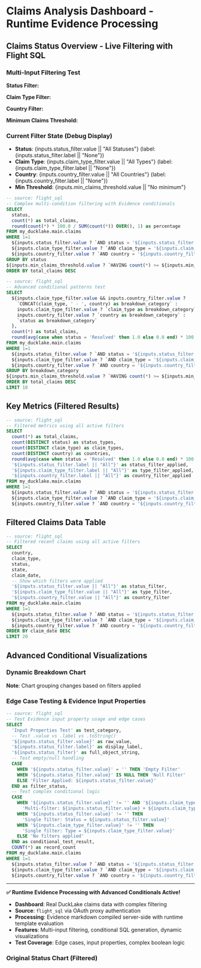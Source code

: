 # Claims Analysis Dashboard - Runtime Evidence Processing

## Claims Status Overview - Live Filtering with Flight SQL

### Multi-Input Filtering Test

**Status Filter:**
<Dropdown name=status_filter>
    <DropdownOption valueLabel="All Statuses" value="" />
    <DropdownOption valueLabel="Pending" value="Pending" />
    <DropdownOption valueLabel="Resolved" value="Resolved" />
    <DropdownOption valueLabel="Rejected" value="Rejected" />
</Dropdown>

**Claim Type Filter:**
<Dropdown name=claim_type_filter>
    <DropdownOption valueLabel="All Types" value="" />
    <DropdownOption valueLabel="Auto" value="Auto" />
    <DropdownOption valueLabel="Home" value="Home" />
    <DropdownOption valueLabel="Health" value="Health" />
    <DropdownOption valueLabel="Life" value="Life" />
</Dropdown>

**Country Filter:**
<Dropdown name=country_filter>
    <DropdownOption valueLabel="All Countries" value="" />
    <DropdownOption valueLabel="USA" value="USA" />
    <DropdownOption valueLabel="Canada" value="Canada" />
    <DropdownOption valueLabel="UK" value="UK" />
</Dropdown>

**Minimum Claims Threshold:**
<TextInput name=min_claims_threshold placeholder="Enter minimum number (e.g., 5)" />

### Current Filter State (Debug Display)
- **Status**: {inputs.status_filter.value || "All Statuses"} (label: {inputs.status_filter.label || "None"})
- **Claim Type**: {inputs.claim_type_filter.value || "All Types"} (label: {inputs.claim_type_filter.label || "None"})
- **Country**: {inputs.country_filter.value || "All Countries"} (label: {inputs.country_filter.label || "None"})
- **Min Threshold**: {inputs.min_claims_threshold.value || "No minimum"}

```sql claims_by_status
-- source: flight_sql
-- Complex multi-condition filtering with Evidence conditionals
SELECT 
  status, 
  count(*) as total_claims,
  round(count(*) * 100.0 / SUM(count(*)) OVER(), 1) as percentage
FROM my_ducklake.main.claims 
WHERE 1=1 
  ${inputs.status_filter.value ? `AND status = '${inputs.status_filter.value}'` : ''}
  ${inputs.claim_type_filter.value ? `AND claim_type = '${inputs.claim_type_filter.value}'` : ''}
  ${inputs.country_filter.value ? `AND country = '${inputs.country_filter.value}'` : ''}
GROUP BY status 
${inputs.min_claims_threshold.value ? `HAVING count(*) >= ${inputs.min_claims_threshold.value}` : ''}
ORDER BY total_claims DESC
```

```sql claims_breakdown_advanced
-- source: flight_sql  
-- Advanced conditional patterns test
SELECT 
  ${inputs.claim_type_filter.value && inputs.country_filter.value ? 
    `CONCAT(claim_type, ' - ', country) as breakdown_category` :
    inputs.claim_type_filter.value ? `claim_type as breakdown_category` :
    inputs.country_filter.value ? `country as breakdown_category` :
    `status as breakdown_category`
  },
  count(*) as total_claims,
  round(avg(case when status = 'Resolved' then 1.0 else 0.0 end) * 100, 1) as resolution_rate
FROM my_ducklake.main.claims 
WHERE 1=1
  ${inputs.status_filter.value ? `AND status = '${inputs.status_filter.value}'` : ''}
  ${inputs.claim_type_filter.value ? `AND claim_type = '${inputs.claim_type_filter.value}'` : ''}
  ${inputs.country_filter.value ? `AND country = '${inputs.country_filter.value}'` : ''}
GROUP BY breakdown_category
${inputs.min_claims_threshold.value ? `HAVING count(*) >= ${inputs.min_claims_threshold.value}` : ''}
ORDER BY total_claims DESC
LIMIT 10
```



## Key Metrics (Filtered Results)

```sql total_stats_filtered
-- source: flight_sql
-- Filtered metrics using all active filters
SELECT 
  count(*) as total_claims,
  count(DISTINCT status) as status_types,
  count(DISTINCT claim_type) as claim_types,
  count(DISTINCT country) as countries,
  round(avg(case when status = 'Resolved' then 1.0 else 0.0 end) * 100, 1) as resolution_rate,
  '${inputs.status_filter.label || "All"}' as status_filter_applied,
  '${inputs.claim_type_filter.label || "All"}' as type_filter_applied,
  '${inputs.country_filter.label || "All"}' as country_filter_applied
FROM my_ducklake.main.claims
WHERE 1=1
  ${inputs.status_filter.value ? `AND status = '${inputs.status_filter.value}'` : ''}
  ${inputs.claim_type_filter.value ? `AND claim_type = '${inputs.claim_type_filter.value}'` : ''}
  ${inputs.country_filter.value ? `AND country = '${inputs.country_filter.value}'` : ''}
```

<BigValue 
  data={total_stats_filtered} 
  value=total_claims 
  title="Total Claims (Filtered)"
/>

<BigValue 
  data={total_stats_filtered} 
  value=resolution_rate 
  title="Resolution Rate (Filtered)"
  fmt="%"
/>

<BigValue 
  data={total_stats_filtered} 
  value=status_types 
  title="Status Types"
/>

<BigValue 
  data={total_stats_filtered} 
  value=claim_types 
  title="Claim Types"
/>

## Filtered Claims Data Table

```sql recent_claims_filtered
-- source: flight_sql
-- Filtered recent claims using all active filters
SELECT 
  country,
  claim_type,
  status,
  state,
  claim_date,
  -- Show which filters were applied
  '${inputs.status_filter.value || "All"}' as status_filter,
  '${inputs.claim_type_filter.value || "All"}' as type_filter,
  '${inputs.country_filter.value || "All"}' as country_filter
FROM my_ducklake.main.claims
WHERE 1=1
  ${inputs.status_filter.value ? `AND status = '${inputs.status_filter.value}'` : ''}
  ${inputs.claim_type_filter.value ? `AND claim_type = '${inputs.claim_type_filter.value}'` : ''}
  ${inputs.country_filter.value ? `AND country = '${inputs.country_filter.value}'` : ''}
ORDER BY claim_date DESC
LIMIT 20
```

<DataTable data={recent_claims_filtered} title="Filtered Claims Data" />

## Advanced Conditional Visualizations

### Dynamic Breakdown Chart
**Note**: Chart grouping changes based on filters applied

<BarChart 
  data={claims_breakdown_advanced} 
  x=breakdown_category 
  y=total_claims 
  title="Dynamic Claims Breakdown"
  subtitle="Grouping: ${inputs.claim_type_filter.value && inputs.country_filter.value ? 'Type + Country' : inputs.claim_type_filter.value ? 'Claim Type' : inputs.country_filter.value ? 'Country' : 'Status'}" 
/>

### Edge Case Testing & Evidence Input Properties

```sql conditional_edge_cases_test
-- source: flight_sql  
-- Test Evidence input property usage and edge cases
SELECT 
  'Input Properties Test' as test_category,
  -- Test .value vs .label vs .toString() 
  '${inputs.status_filter.value}' as raw_value,
  '${inputs.status_filter.label}' as display_label,
  '${inputs.status_filter}' as full_object_string,
  -- Test empty/null handling
  CASE 
    WHEN '${inputs.status_filter.value}' = '' THEN 'Empty Filter'
    WHEN '${inputs.status_filter.value}' IS NULL THEN 'Null Filter'
    ELSE 'Filter Applied: ${inputs.status_filter.value}'
  END as filter_status,
  -- Test complex conditional logic
  CASE 
    WHEN '${inputs.status_filter.value}' != '' AND '${inputs.claim_type_filter.value}' != '' THEN 
      'Multi-filter: ${inputs.status_filter.value} + ${inputs.claim_type_filter.value}'
    WHEN '${inputs.status_filter.value}' != '' THEN 
      'Single filter: Status = ${inputs.status_filter.value}'
    WHEN '${inputs.claim_type_filter.value}' != '' THEN 
      'Single filter: Type = ${inputs.claim_type_filter.value}'
    ELSE 'No filters applied'
  END as conditional_test_result,
  COUNT(*) as record_count
FROM my_ducklake.main.claims
WHERE 1=1
  ${inputs.status_filter.value ? `AND status = '${inputs.status_filter.value}'` : ''}
  ${inputs.claim_type_filter.value ? `AND claim_type = '${inputs.claim_type_filter.value}'` : ''}
  ${inputs.country_filter.value ? `AND country = '${inputs.country_filter.value}'` : ''}
```

<DataTable data={conditional_edge_cases_test} title="Conditional Logic Test Results" />

---

**✅ Runtime Evidence Processing with Advanced Conditionals Active!**
- **Dashboard**: Real DuckLake claims data with complex filtering
- **Source**: `flight_sql` via OAuth proxy authentication  
- **Processing**: Evidence markdown compiled server-side with runtime template evaluation
- **Features**: Multi-input filtering, conditional SQL generation, dynamic visualizations
- **Test Coverage**: Edge cases, input properties, complex boolean logic

### Original Status Chart (Filtered)
<BarChart 
  data={claims_by_status} 
  x=status 
  y=total_claims 
  title="Claims by Status - Filtered Results"
  subtitle="Filters Applied: Status(${inputs.status_filter.label || 'All'}), Type(${inputs.claim_type_filter.label || 'All'}), Country(${inputs.country_filter.label || 'All'})" 
/>